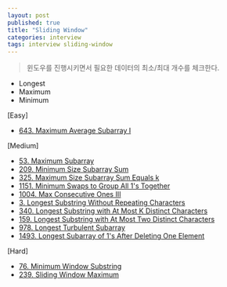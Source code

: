 ```yaml
---
layout: post
published: true
title: "Sliding Window"
categories: interview
tags: interview sliding-window
---
```


> 윈도우를 진행시키면서 필요한 데이터의 최소/최대 개수를 체크한다.

- Longest
- Maximum
- Minimum

[Easy]
- [643. Maximum Average Subarray I](/interview/2023/05/17/maximum-average-subarray-i)

[Medium]
- [53. Maximum Subarray](/interview/2023/05/21/maximum-subarray/)
- [209. Minimum Size Subarray Sum](/interview/2023/05/21/minimum-size-subarray-sum/)
- [325. Maximum Size Subarray Sum Equals k](/interview/2023/05/21/maximum-size-subarray-sum-equals-k/)
- [1151. Minimum Swaps to Group All 1's Together](/interview/2023/05/08/minimum-swaps-to-group-all-1s-together/)
- [1004. Max Consecutive Ones III](/interview/2023/05/21/max-consecutive-ones-iii/)
- [3. Longest Substring Without Repeating Characters](/interview/2023/05/21/longest-substring-without-repeating-characters/)
- [340. Longest Substring with At Most K Distinct Characters](/interview/2023/05/29/longest-substring-with-at-most-k-distinct-characters/)
- [159. Longest Substring with At Most Two Distinct Characters](/interview/2023/05/29/longest-substring-with-at-most-two-distinct-characters/)
- [978. Longest Turbulent Subarray](/interview/2023/05/21/longest-turbulent-subarray/)
- [1493. Longest Subarray of 1's After Deleting One Element](/interview/2023/05/31/longest-subarray-of-1s-after-deleting-one-element/)

[Hard]
- [76. Minimum Window Substring](/interview/2023/05/21/minimum-window-substring/)
- [239. Sliding Window Maximum](/interview/2023/05/21/sliding-window-maximum/)